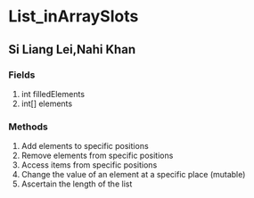 # List_inArraySlots
## Si Liang Lei,Nahi Khan

### Fields
1. int filledElements
2. int[] elements

### Methods
1. Add elements to specific positions
2. Remove elements from specific positions
3. Access items from specific positions
4. Change the value of an element at a specific place (mutable)
5. Ascertain the length of the list



